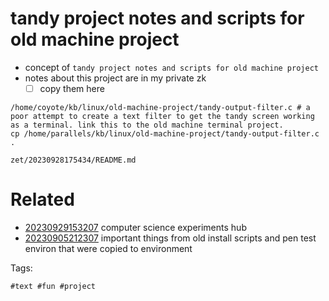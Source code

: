 # tandy project notes and scripts for old machine project

- concept of `tandy project notes and scripts for old machine project`
- notes about this project are in my private zk
  - [ ] copy them here

```
/home/coyote/kb/linux/old-machine-project/tandy-output-filter.c # a poor attempt to create a text filter to get the tandy screen working as a terminal. link this to the old machine terminal project.
cp /home/parallels/kb/linux/old-machine-project/tandy-output-filter.c .
```

` zet/20230928175434/README.md `

# Related

- [20230929153207](/zet/20230929153207/README.md) computer science experiments hub
- [20230905212307](/zet/20230905212307/README.md) important things from old install scripts and pen test environ that were copied to environment

Tags:

    #text #fun #project
